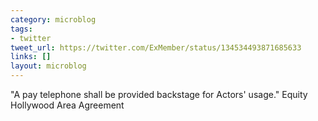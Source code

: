 ```yaml
---
category: microblog
tags:
- twitter
tweet_url: https://twitter.com/ExMember/status/134534493871685633
links: []
layout: microblog
---
```

"A pay telephone shall be provided backstage for Actors' usage." Equity Hollywood Area Agreement
